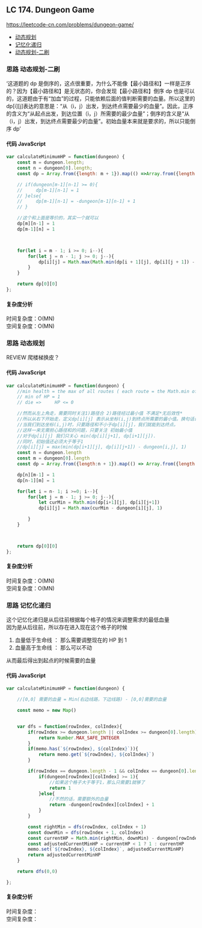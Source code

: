## LC 174. Dungeon Game

https://leetcode-cn.com/problems/dungeon-game/

- [动态规划](#思路-动态规划)
- [记忆化递归](#思路-记忆化递归)
- [动态规划-二刷](#思路-动态规划-二刷)

### 思路 动态规划-二刷

‘这道题的 dp 是倒序的，这点很重要，为什么不能像【最小路径和】一样是正序的？因为【最小路径和】是无状态的，你会发现【最小路径和】倒序 dp 也是可以的，这道题由于有“加血”的过程，只能依赖后面的值判断需要的血量。所以这里的 dp[i][j]表达的意思是：“从（i，j）出发，到达终点需要最少的血量”。因此，正序的含义为“从起点出发，到达位置（i，j）所需要的最少血量”；倒序的含义是“从（i，j）出发，到达终点需要最少的血量”。初始血量本来就是要求的，所以只能倒序 dp’

#### 代码 JavaScript

```JavaScript
var calculateMinimumHP = function(dungeon) {
    const m = dungeon.length;
    const n = dungeon[0].length;
    const dp = Array.from({length: m + 1}).map(() =>Array.from({length: n + 1}).fill(Number.MAX_SAFE_INTEGER))

    // if(dungeon[m-1][n-1] >= 0){
    //     dp[m-1][n-1] = 1
    // }else{
    //     dp[m-1][n-1] = -dungeon[m-1][n-1] + 1
    // }

    //这个和上面是等价的，其实一个就可以
    dp[m][n-1] = 1
    dp[m-1][n] = 1



    for(let i = m - 1; i >= 0; i--){
        for(let j = n - 1; j >= 0; j--){
            dp[i][j] = Math.max(Math.min(dp[i + 1][j], dp[i][j + 1]) - dungeon[i][j], 1)
        }
    }

    return dp[0][0]
};

```

#### 复杂度分析

时间复杂度：O(MN) </br>
空间复杂度：O(MN)

### 思路 动态规划

REVIEW 爬楼梯换皮？

#### 代码 JavaScript

```JavaScript
var calculateMinimumHP = function(dungeon) {
    //min health = the max of all routes ( each route = the Math.min of the path)  * (-1) + 1
    // min of HP = 1
    // die =>     HP <= 0

    //然而从左上角走，需要同时关注1)路径合 2)路径经过最小值 不满足*无后效性*
    //所以从右下开始走，定义dp[i][j] 表示从坐标(i,j)到终点所需要的最小值。换句话说
    //当我们到达坐标(i,j)时，只要路径和不小于dp[i][j]，我们就能到达终点。
    //这样一来无需担心路径和的问题，只要关注 初始最小值
    //对于dp[i][j] 我们只关心 min(dp[i][j+1], dp[i+1][j]).
    //同时，初始值还必须大于等于1
    //dp[i][j] = max(min(dp[i+1][j], dp[i][j+1]) - dungeon[i,j], 1)
    const n = dungeon.length
    const m = dungeon[0].length
    const dp = Array.from({length:n + 1}).map(() => Array.from({length: m +1}).fill(Number.MAX_SAFE_INTEGER))

    dp[n][m-1] = 1
    dp[n-1][m] = 1

    for(let i = n- 1; i >=0; i--){
        for(let j = m - 1; j >= 0; j--){
            let curMin = Math.min(dp[i+1][j], dp[i][j+1])
            dp[i][j] = Math.max(curMin - dungeon[i][j], 1)

        }
    }



    return dp[0][0]
};

```

#### 复杂度分析

时间复杂度：O(MN) </br>
空间复杂度：O(MN)

### 思路 记忆化递归

这个记忆化递归是从后往前根据每个格子的情况来调整需求的最低血量  
因为是从后往前，所以存在进入现在这个格子的时候

1. 血量低于生命线 ： 那么需要调整现在的 HP 到 1
2. 血量高于生命线 ： 那么可以不动

从而最后得出到起点的时候需要的血量

#### 代码 JavaScript

```JavaScript
var calculateMinimumHP = function(dungeon) {

    //[0,0] 需要的血量 = Min(右边线路，下边线路) - [0,0]需要的血量

    const memo = new Map()


    var dfs = function(rowIndex, colIndex){
        if(rowIndex >= dungeon.length || colIndex >= dungeon[0].length){
            return Number.MAX_SAFE_INTEGER
        }
        if(memo.has(`${rowIndex}, ${colIndex}`)){
            return memo.get(`${rowIndex}, ${colIndex}`)
        }

        if(rowIndex == dungeon.length - 1 && colIndex == dungeon[0].length - 1){
            if(dungeon[rowIndex][colIndex] >= 1){
                //如果这个格子大于等于1，那么只需要1就够了
                return 1
            }else{
                //不然的话，需要额外的血量
                return -dungeon[rowIndex][colIndex] + 1
            }
        }

        const rightMin = dfs(rowIndex, colIndex + 1)
        const downMin = dfs(rowIndex + 1, colIndex)
        const currentHP = Math.min(rightMin, downMin) - dungeon[rowIndex][colIndex];
        const adjustedCurrentMinHP = currentHP < 1 ? 1 : currentHP
        memo.set(`${rowIndex}, ${colIndex}`, adjustedCurrentMinHP)
        return adjustedCurrentMinHP
    }

    return dfs(0,0)

};

```

#### 复杂度分析

时间复杂度： </br>
空间复杂度：
